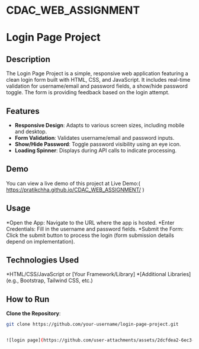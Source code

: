 # CDAC_WEB_ASSIGNMENT
# Login Page Project

## Description

The Login Page Project is a simple, responsive web application featuring a clean login form built with HTML, CSS, and JavaScript. It includes real-time validation for username/email and password fields, a show/hide password toggle. The form is providing feedback based on the login attempt.

## Features

- **Responsive Design**: Adapts to various screen sizes, including mobile and desktop.
- **Form Validation**: Validates username/email and password inputs.
- **Show/Hide Password**: Toggle password visibility using an eye icon.
- **Loading Spinner**: Displays during API calls to indicate processing.

## Demo

You can view a live demo of this project at Live Demo:( https://pratikchha.github.io/CDAC_WEB_ASSIGNMENT/ )

## Usage

*Open the App: Navigate to the URL where the app is hosted.
*Enter Credentials: Fill in the username and password fields.
*Submit the Form: Click the submit button to process the login (form submission details depend on implementation).

## Technologies Used

*HTML/CSS/JavaScript or [Your Framework/Library]
*[Additional Libraries] (e.g., Bootstrap, Tailwind CSS, etc.)

## How to Run

 **Clone the Repository**:
   ```sh
   git clone https://github.com/your-username/login-page-project.git


![login page](https://github.com/user-attachments/assets/2dcfdea2-6ec3-40df-b1eb-e3369a045ad2)


